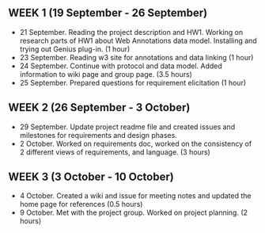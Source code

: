 ## WEEK 1 (19 September - 26 September)
* 21 September. Reading the project description and HW1. Working on research parts of HW1 about Web Annotations data model. Installing and trying out Genius plug-in. (1 hour) 
* 23 September. Reading w3 site for annotations and data linking (1 hour)
* 24 September. Continue with protocol and data model. Added information to wiki page and group page. (3.5 hours) 
* 25 September. Prepared questions for requirement elicitation (1 hour)

## WEEK 2 (26 September - 3 October)
* 29 September. Update project readme file and created issues and milestones for requirements and design phases.
* 2 October. Worked on requirements doc, worked on the consistency of 2 different views of requirements, and language. (3 hours)

## WEEK 3 (3 October - 10 October)
* 4 October. Created a wiki and issue for meeting notes and updated the home page for references (0.5 hours)
* 9 October. Met with the project group. Worked on project planning. (2 hours)
